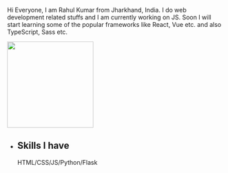 Hi Everyone, I am Rahul Kumar from Jharkhand, India. I do web development related stuffs and I am currently working on JS. Soon I will start learning some of the popular frameworks like React, Vue etc. and also TypeScript, Sass etc.


<img src="https://github.com/Rahulbaran/Rahulbaran/blob/main/IMG_20210412_172103.jpg" style="filter:contrast(1.4) brightness(0.9) hue-rotate(-10deg)  saturate(150%);width:200px">
<ul>
<li><h2>Skills I have </h2></li>
HTML/CSS/JS/Python/Flask
</ul>
